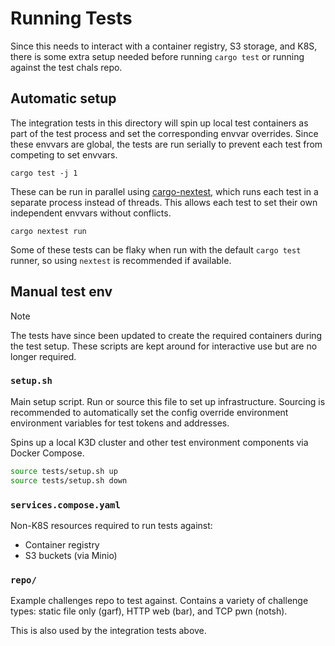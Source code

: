 # Running Tests

Since this needs to interact with a container registry, S3 storage, and K8S,
there is some extra setup needed before running `cargo test` or running against
the test chals repo.

## Automatic setup

The integration tests in this directory will spin up local test containers as
part of the test process and set the corresponding envvar overrides. Since these
envvars are global, the tests are run serially to prevent each test from
competing to set envvars.

```
cargo test -j 1
```

These can be run in parallel using [cargo-nextest](https://nexte.st), which runs
each test in a separate process instead of threads. This allows each test to set
their own independent envvars without conflicts.

```
cargo nextest run
```

Some of these tests can be flaky when run with the default `cargo test` runner,
so using `nextest` is recommended if available.



## Manual test env

> [!NOTE]
> The tests have since been updated to create the required containers during the
> test setup. These scripts are kept around for interactive use but are no
> longer required.

### `setup.sh`

Main setup script. Run or source this file to set up infrastructure. Sourcing is
recommended to automatically set the config override environment environment
variables for test tokens and addresses.

Spins up a local K3D cluster and other test environment components via Docker
Compose.

```sh
source tests/setup.sh up
source tests/setup.sh down
```

### `services.compose.yaml`

Non-K8S resources required to run tests against:
  - Container registry
  - S3 buckets (via Minio)

### `repo/`

Example challenges repo to test against. Contains a variety of challenge types:
static file only (garf), HTTP web (bar), and TCP pwn (notsh).

This is also used by the integration tests above.
